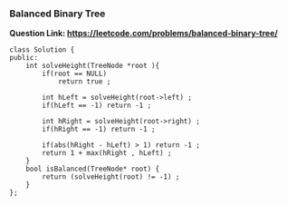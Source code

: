 ### Balanced Binary Tree
**Question Link: https://leetcode.com/problems/balanced-binary-tree/**
```
class Solution {
public:
    int solveHeight(TreeNode *root ){
        if(root == NULL)
            return true ;
        
        int hLeft = solveHeight(root->left) ;
        if(hLeft == -1) return -1 ;
        
        int hRight = solveHeight(root->right) ;
        if(hRight == -1) return -1 ;
        
        if(abs(hRight - hLeft) > 1) return -1 ;
        return 1 + max(hRight , hLeft) ;
    }
    bool isBalanced(TreeNode* root) {
        return (solveHeight(root) != -1) ;
    }
};
```
